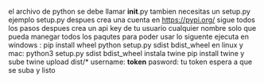 el archivo de python se debe llamar __init__.py
tambien necesitas un setup.py ejemplo setup.py
despues crea una cuenta en https://pypi.org/
sigue todos los pasos
despues crea un api key de tu usuario cualquier nombre solo que pueda manegar todos los paqutes
para poder usar lo siguente
ejecuta en windows :
pip install wheel
python setup.py sdist bdist_wheel
en linux y mac:
python3 setup.py sdist bdist_wheel
instala twine
pip install twine
y sube
twine upload dist/*
username: __token__
pasword: tu token
espera a que se suba y listo
